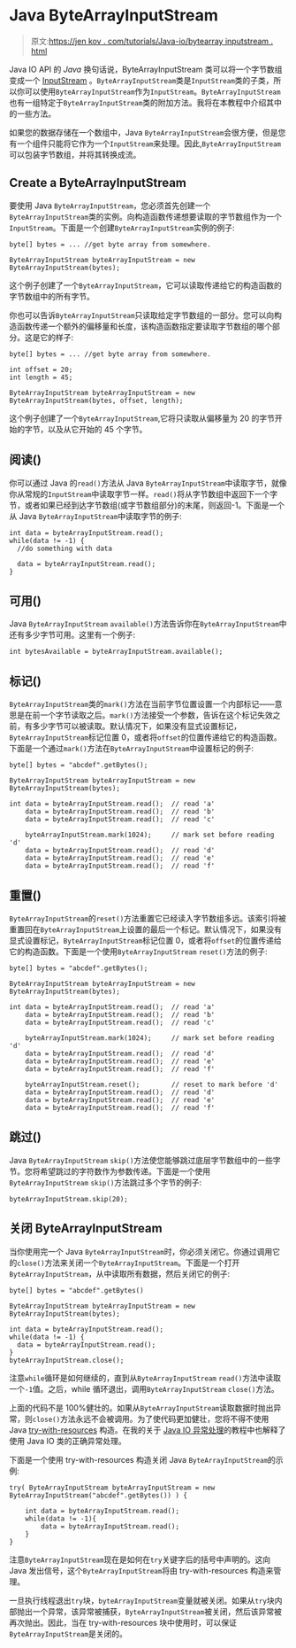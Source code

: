 # Java ByteArrayInputStream

> 原文:[https://jen kov . com/tutorials/Java-io/bytearray inputstream . html](https://jenkov.com/tutorials/java-io/bytearrayinputstream.html)

Java IO API 的 *Java* 换句话说，ByteArrayInputStream 类可以将一个字节数组变成一个 [InputStream](inputstream.html) 。`ByteArrayInputStream`类是`InputStream`类的子类，所以你可以使用`ByteArrayInputStream`作为`InputStream`。`ByteArrayInputStream`也有一组特定于`ByteArrayInputStream`类的附加方法。我将在本教程中介绍其中的一些方法。

如果您的数据存储在一个数组中，Java `ByteArrayInputStream`会很方便，但是您有一个组件只能将它作为一个`InputStream`来处理。因此,`ByteArrayInputStream`可以包装字节数组，并将其转换成流。

## Create a ByteArrayInputStream

要使用 Java `ByteArrayInputStream`，您必须首先创建一个`ByteArrayInputStream`类的实例。向构造函数传递想要读取的字节数组作为一个`InputStream`。下面是一个创建`ByteArrayInputStream`实例的例子:

```
byte[] bytes = ... //get byte array from somewhere.

ByteArrayInputStream byteArrayInputStream = new ByteArrayInputStream(bytes);

```

这个例子创建了一个`ByteArrayInputStream`，它可以读取传递给它的构造函数的字节数组中的所有字节。

你也可以告诉`ByteArrayInputStream`只读取给定字节数组的一部分。您可以向构造函数传递一个额外的偏移量和长度，该构造函数指定要读取字节数组的哪个部分。这是它的样子:

```
byte[] bytes = ... //get byte array from somewhere.

int offset = 20;
int length = 45;

ByteArrayInputStream byteArrayInputStream = new ByteArrayInputStream(bytes, offset, length);

```

这个例子创建了一个`ByteArrayInputStream`,它将只读取从偏移量为 20 的字节开始的字节，以及从它开始的 45 个字节。

## 阅读()

你可以通过 Java 的`read()`方法从 Java `ByteArrayInputStream`中读取字节，就像你从常规的`InputStream`中读取字节一样。`read()`将从字节数组中返回下一个字节，或者如果已经到达字节数组(或字节数组部分)的末尾，则返回-1。下面是一个从 Java `ByteArrayInputStream`中读取字节的例子:

```
int data = byteArrayInputStream.read();
while(data != -1) {
  //do something with data

  data = byteArrayInputStream.read();
}

```

## 可用()

Java `ByteArrayInputStream` `available()`方法告诉你在`ByteArrayInputStream`中还有多少字节可用。这里有一个例子:

```
int bytesAvailable = byteArrayInputStream.available();

```

## 标记()

`ByteArrayInputStream`类的`mark()`方法在当前字节位置设置一个内部标记——意思是在前一个字节读取之后。`mark()`方法接受一个参数，告诉在这个标记失效之前，有多少字节可以被读取。默认情况下，如果没有显式设置标记，`ByteArrayInputStream`标记位置 0，或者将`offset`的位置传递给它的构造函数。下面是一个通过`mark()`方法在`ByteArrayInputStream`中设置标记的例子:

```
byte[] bytes = "abcdef".getBytes();

ByteArrayInputStream byteArrayInputStream = new ByteArrayInputStream(bytes);

int data = byteArrayInputStream.read();  // read 'a'
    data = byteArrayInputStream.read();  // read 'b'
    data = byteArrayInputStream.read();  // read 'c'

    byteArrayInputStream.mark(1024);     // mark set before reading 'd'
    data = byteArrayInputStream.read();  // read 'd'
    data = byteArrayInputStream.read();  // read 'e'
    data = byteArrayInputStream.read();  // read 'f'

```

## 重置()

`ByteArrayInputStream`的`reset()`方法重置它已经读入字节数组多远。该索引将被重置回在`ByteArrayInputStream`上设置的最后一个标记。默认情况下，如果没有显式设置标记，`ByteArrayInputStream`标记位置 0，或者将`offset`的位置传递给它的构造函数。下面是一个使用`ByteArrayInputStream` `reset()`方法的例子:

```
byte[] bytes = "abcdef".getBytes();

ByteArrayInputStream byteArrayInputStream = new ByteArrayInputStream(bytes);

int data = byteArrayInputStream.read();  // read 'a'
    data = byteArrayInputStream.read();  // read 'b'
    data = byteArrayInputStream.read();  // read 'c'

    byteArrayInputStream.mark(1024);     // mark set before reading 'd'
    data = byteArrayInputStream.read();  // read 'd'
    data = byteArrayInputStream.read();  // read 'e'
    data = byteArrayInputStream.read();  // read 'f'

    byteArrayInputStream.reset();        // reset to mark before 'd'
    data = byteArrayInputStream.read();  // read 'd'
    data = byteArrayInputStream.read();  // read 'e'
    data = byteArrayInputStream.read();  // read 'f'

```

## 跳过()

Java `ByteArrayInputStream` `skip()`方法使您能够跳过底层字节数组中的一些字节。您将希望跳过的字符数作为参数传递。下面是一个使用`ByteArrayInputStream` `skip()`方法跳过多个字节的例子:

```
byteArrayInputStream.skip(20);

```

## 关闭 ByteArrayInputStream

当你使用完一个 Java `ByteArrayInputStream`时，你必须关闭它。你通过调用它的`close()`方法来关闭一个`ByteArrayInputStream`。下面是一个打开`ByteArrayInputStream`，从中读取所有数据，然后关闭它的例子:

```
byte[] bytes = "abcdef".getBytes()

ByteArrayInputStream byteArrayInputStream = new ByteArrayInputStream(bytes);

int data = byteArrayInputStream.read();
while(data != -1) {
  data = byteArrayInputStream.read();
}
byteArrayInputStream.close();

```

注意`while`循环是如何继续的，直到从`ByteArrayInputStream` `read()`方法中读取一个`-1`值。之后，while 循环退出，调用`ByteArrayInputStream` `close()`方法。

上面的代码不是 100%健壮的。如果从`ByteArrayInputStream`读取数据时抛出异常，则`close()`方法永远不会被调用。为了使代码更加健壮，您将不得不使用 Java [try-with-resources](/java-exception-handling/try-with-resources.html) 构造。在我的关于 [Java IO 异常处理](io-exception-handling.html)的教程中也解释了使用 Java IO 类的正确异常处理。

下面是一个使用 try-with-resources 构造关闭 Java `ByteArrayInputStream`的示例:

```
try( ByteArrayInputStream byteArrayInputStream = new ByteArrayInputStream("abcdef".getBytes()) ) {

    int data = byteArrayInputStream.read();
    while(data != -1){
        data = byteArrayInputStream.read();
    }
}

```

注意`ByteArrayInputStream`现在是如何在`try`关键字后的括号中声明的。这向 Java 发出信号，这个`ByteArrayInputStream`将由 try-with-resources 构造来管理。

一旦执行线程退出`try`块，`byteArrayInputStream`变量就被关闭。如果从`try`块内部抛出一个异常，该异常被捕获，`ByteArrayInputStream`被关闭，然后该异常被再次抛出。因此，当在 try-with-resources 块中使用时，可以保证`ByteArrayInputStream`是关闭的。